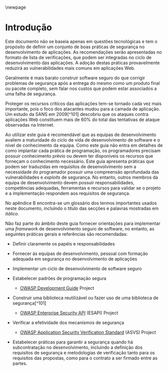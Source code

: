 \newpage
# Introdução

Este documento não se baseia apenas em questões tecnológicas e tem o
propósito de definir um conjunto de boas práticas de segurança no
desenvolvimento de aplicações. As recomendações serão apresentadas no
formato de lista de verificações, que podem ser integradas no ciclo de
desenvolvimento das aplicações. A adoção destas práticas provavelmente
reduzirá as vulnerabilidades mais comuns em aplicações Web.

Geralmente é mais barato construir software seguro do que corrigir
problemas de segurança após a entrega do mesmo como um produto final ou
pacote completo, sem falar nos custos que podem estar associados a uma
falha de segurança.

Proteger os recursos críticos das aplicações tem-se tornado cada vez
mais importante, pois o foco dos atacantes mudou para a camada de
aplicação. Um estudo da SANS em 2009[^101] descobriu que os ataques
contra aplicações Web constituem mais de 60% do total das tentativas de
ataque observadas na Internet.

Ao utilizar este guia é recomendável que as equipas de desenvolvimento
avaliem a maturidade do ciclo de vida de desenvolvimento de software e o
nível de conhecimento da equipa. Como este guia não entra em detalhes de
como implantar cada prática de programação, os programadores precisam
possuir conhecimento prévio ou devem ter disponíveis os recursos que
forneçam o conhecimento necessário. Este guia apresenta práticas que
podem ser traduzidas em requisitos de desenvolvimento sem a necessidade
do programador possuir uma compreensão aprofundada das vulnerabilidades
e *exploits* de segurança. No entanto, outros membros da equipa de
desenvolvimento devem possuir responsabilidades, competências adequadas,
ferramentas e recursos para validar se o projeto e a implementação
respondem aos requisitos de segurança.

No apêndice B encontra-se um glossário dos termos importantes usados
neste documento, incluindo o título das secções e palavras mostradas em
*itálico*.

Não faz parte do âmbito deste guia fornecer orientações para implementar
uma *framework* de desenvolvimento seguro de software, no entanto, as
seguintes práticas gerais e referências são recomendadas:

-   Definir claramente os papéis e responsabilidades

-   Fornecer às equipas de desenvolvimento, pessoal com formação
    adequada em segurança no desenvolvimento de aplicações

-   Implementar um ciclo de desenvolvimento de software seguro

-   Estabelecer padrões de programação segura

    -   [OWASP Development Guide][guide] Project

-   Construir uma biblioteca reutilizável ou fazer uso de uma biblioteca
    de segurança[^101]

    -   [OWASP Enterprise Security API][esapi] (ESAPI) Project

-   Verificar a efetividade dos mecanismos de segurança

    -   [OWASP Application Security Verification Standard][asvs] (ASVS) Project

-   Estabelecer práticas para garantir a segurança quando há
    subcontratação no desenvolvimento, incluindo a definição dos
    requisitos de segurança e metodologias de verificação tanto para
    os requisitos das propostas, como para o contrato a ser firmado
    entre as partes.

[asvs]: https://owasp.org/www-project-application-security-verification-standard/
[esapi]: https://owasp.org/www-project-enterprise-security-api/
[guide]: http://www.owasp.org/index.php/Category:OWASP_Guide_Project
